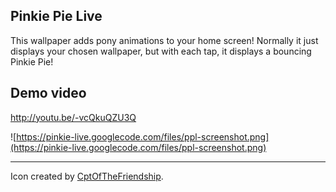 ## Pinkie Pie Live ##

This wallpaper adds pony animations to your home screen! Normally it just displays your chosen wallpaper, but with each tap, it displays a bouncing Pinkie Pie!

## Demo video ##
http://youtu.be/-vcQkuQZU3Q

![https://pinkie-live.googlecode.com/files/ppl-screenshot.png](https://pinkie-live.googlecode.com/files/ppl-screenshot.png)


---

Icon created by [CptOfTheFriendship](http://cptofthefriendship.deviantart.com/art/Pinkie-Pie-4th-wall-279458561).